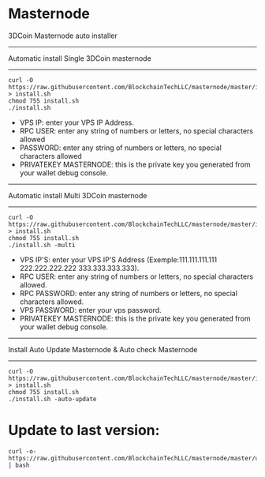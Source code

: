 # Masternode
3DCoin Masternode auto installer

****************************************
Automatic install Single 3DCoin masternode
****************************************

```
curl -O https://raw.githubusercontent.com/BlockchainTechLLC/masternode/master/install.sh > install.sh
chmod 755 install.sh
./install.sh
```

* VPS IP: enter your VPS IP Address.
* RPC USER: enter any string of numbers or letters, no special characters allowed
* PASSWORD: enter any string of numbers or letters, no special characters allowed
* PRIVATEKEY MASTERNODE: this is the private key you generated from your wallet debug console.

****************************************
Automatic install Multi 3DCoin masternode
****************************************
```
curl -O https://raw.githubusercontent.com/BlockchainTechLLC/masternode/master/install.sh > install.sh
chmod 755 install.sh
./install.sh -multi
```
* VPS IP'S: enter your VPS IP'S Address (Exemple:111.111.111.111 222.222.222.222 333.333.333.333).
* RPC USER: enter any string of numbers or letters, no special characters allowed.
* RPC PASSWORD: enter any string of numbers or letters, no special characters allowed.
* VPS PASSWORD: enter your vps password.
* PRIVATEKEY MASTERNODE: this is the private key you generated from your wallet debug console.

****************************************
Install Auto Update Masternode & Auto check Masternode
****************************************
```
curl -O https://raw.githubusercontent.com/BlockchainTechLLC/masternode/master/install.sh > install.sh
chmod 755 install.sh
./install.sh -auto-update
```

# Update to last version:
```
curl -o- https://raw.githubusercontent.com/BlockchainTechLLC/masternode/master/update.sh | bash
```
